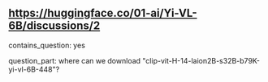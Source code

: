 ## https://huggingface.co/01-ai/Yi-VL-6B/discussions/2

contains_question: yes

question_part: where can we download "clip-vit-H-14-laion2B-s32B-b79K-yi-vl-6B-448"?